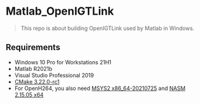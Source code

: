# Matlab_OpenIGTLink

> This repo is about building OpenIGTLink used by Matlab in Windows.

## Requirements
- Windows 10 Pro for Workstations 21H1
- Matlab R2021b
- Visual Studio Professional 2019
- [CMake 3.22.0-rc1](https://github.com/Kitware/CMake/releases/download/v3.22.0-rc1/cmake-3.22.0-rc1-windows-x86_64.msi)
- For OpenH264, you also need [MSYS2 x86_64-20210725](https://github.com/msys2/msys2-installer/releases/download/2021-07-25/msys2-x86_64-20210725.exe) and [NASM 2.15.05 x64](https://www.nasm.us/pub/nasm/releasebuilds/2.15.05/)
